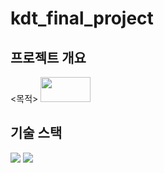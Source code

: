 # kdt_final_project
## 프로젝트 개요
<목적>
<img src="https://github.com/owenchoi96/templates/assets/123911225/8e31e5a8-3440-4e32-8bc4-7f30b823d143" height="40" width="80"/>

## 기술 스택
<img src="https://img.shields.io/badge/Python-3776AB?style=for-the-badge&logo=Python&logoColor=white"> <img src="https://img.shields.io/badge/PyTorch-EE4C2C?style=for-the-badge&logo=PyTorch&logoColor=white">
